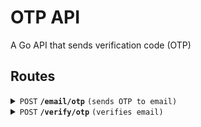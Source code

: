 # OTP API
A Go API that sends verification code (OTP)

## Routes

<details>
 <summary><code>POST</code> <code><b>/email/otp</b></code> <code>(sends OTP to email)</code></summary>

##### JSON Body Params

> | name   | type     | data type |
> | ------ | -------- | --------- |
> | email  | required | string    |

![/vote](./assets/send.png)

</details>

<details>
 <summary><code>POST</code> <code><b>/verify/otp</b></code> <code>(verifies email)</code></summary>

##### JSON Body Params

> | name                   | type     | data type |
> | ------                 | -------- | --------- |
> | OTP                    | required | string    |
> | encryptedVerification  | required | string    |
> | email                  | required | string    |

![/vote](./assets/verify.png)

</details>
